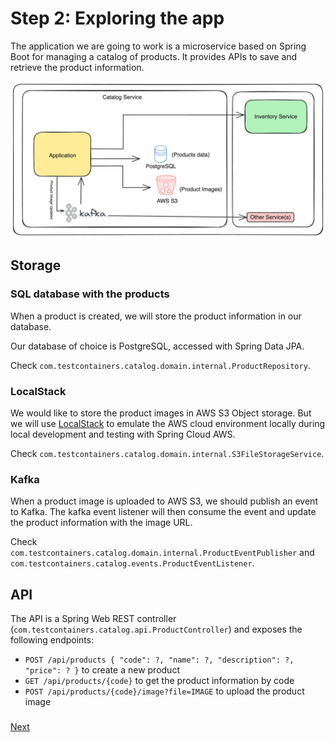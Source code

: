# Step 2: Exploring the app

The application we are going to work is a microservice based on Spring Boot for managing a catalog of products. 
It provides APIs to save and retrieve the product information.

![Sample App Architecture](assets/tcd-workshop-app.png)

## Storage

### SQL database with the products

When a product is created, we will store the product information in our database.

Our database of choice is PostgreSQL, accessed with Spring Data JPA.

Check `com.testcontainers.catalog.domain.internal.ProductRepository`.

### LocalStack

We would like to store the product images in AWS S3 Object storage.
But we will use [LocalStack](https://localstack.cloud/) to emulate the AWS cloud environment locally during local development and testing with Spring Cloud AWS.

Check `com.testcontainers.catalog.domain.internal.S3FileStorageService`.

### Kafka

When a product image is uploaded to AWS S3, we should publish an event to Kafka.
The kafka event listener will then consume the event and update the product information with the image URL.

Check `com.testcontainers.catalog.domain.internal.ProductEventPublisher` 
and `com.testcontainers.catalog.events.ProductEventListener`.

## API

The API is a Spring Web REST controller \(`com.testcontainers.catalog.api.ProductController`\) and exposes the following endpoints:

* `POST /api/products { "code": ?, "name": ?, "description": ?, "price": ? }` to create a new product
* `GET /api/products/{code}` to get the product information by code
* `POST /api/products/{code}/image?file=IMAGE` to upload the product image

### 
[Next](step-3-local-development-environment.md)